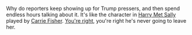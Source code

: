 Why do reporters keep showing up for Trump pressers, and then spend endless hours talking about it. It's like the character in <a href="https://en.wikipedia.org/wiki/When_Harry_Met_Sally...">Harry Met Sally</a> played by <a href="https://en.wikipedia.org/wiki/Carrie_Fisher">Carrie Fisher</a>. <a href="https://www.youtube.com/watch?v=5Ww5v_CYXBw">You're right</a>, you're right he's never going to leave her.
